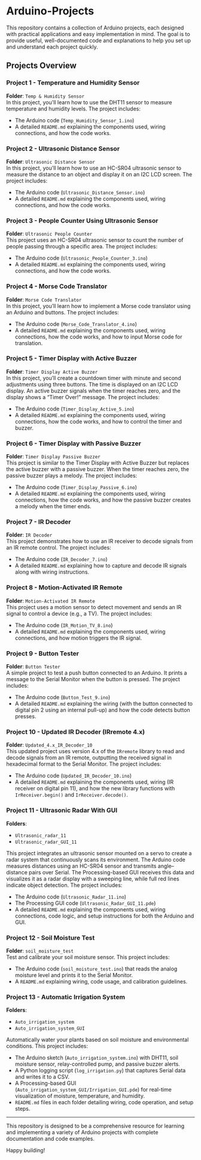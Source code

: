 # Arduino-Projects

This repository contains a collection of Arduino projects, each designed with practical applications and easy implementation in mind. The goal is to provide useful, well-documented code and explanations to help you set up and understand each project quickly.

## Projects Overview

### Project 1 - Temperature and Humidity Sensor  
**Folder**: `Temp & Humidity Sensor`  
In this project, you'll learn how to use the DHT11 sensor to measure temperature and humidity levels. The project includes:  
- The Arduino code (`Temp_Humidity_Sensor_1.ino`)  
- A detailed `README.md` explaining the components used, wiring connections, and how the code works.

### Project 2 - Ultrasonic Distance Sensor  
**Folder**: `Ultrasonic Distance Sensor`  
In this project, you'll learn how to use an HC-SR04 ultrasonic sensor to measure the distance to an object and display it on an I2C LCD screen. The project includes:  
- The Arduino code (`Ultrasonic_Distance_Sensor.ino`)  
- A detailed `README.md` explaining the components used, wiring connections, and how the code works.

### Project 3 - People Counter Using Ultrasonic Sensor  
**Folder**: `Ultrasonic People Counter`  
This project uses an HC-SR04 ultrasonic sensor to count the number of people passing through a specific area. The project includes:  
- The Arduino code (`Ultrasonic_People_Counter_3.ino`)  
- A detailed `README.md` explaining the components used, wiring connections, and how the code works.

### Project 4 - Morse Code Translator  
**Folder**: `Morse Code Translator`  
In this project, you’ll learn how to implement a Morse code translator using an Arduino and buttons. The project includes:  
- The Arduino code (`Morse_Code_Translator_4.ino`)  
- A detailed `README.md` explaining the components used, wiring connections, how the code works, and how to input Morse code for translation.

### Project 5 - Timer Display with Active Buzzer  
**Folder**: `Timer Display Active Buzzer`  
In this project, you’ll create a countdown timer with minute and second adjustments using three buttons. The time is displayed on an I2C LCD display. An active buzzer signals when the timer reaches zero, and the display shows a “Timer Over!” message. The project includes:  
- The Arduino code (`Timer_Display_Active_5.ino`)  
- A detailed `README.md` explaining the components used, wiring connections, how the code works, and how to control the timer and buzzer.

### Project 6 - Timer Display with Passive Buzzer  
**Folder**: `Timer Display Passive Buzzer`  
This project is similar to the Timer Display with Active Buzzer but replaces the active buzzer with a passive buzzer. When the timer reaches zero, the passive buzzer plays a melody. The project includes:  
- The Arduino code (`Timer_Display_Passive_6.ino`)  
- A detailed `README.md` explaining the components used, wiring connections, how the code works, and how the passive buzzer creates a melody when the timer ends.

### Project 7 - IR Decoder  
**Folder**: `IR Decoder`  
This project demonstrates how to use an IR receiver to decode signals from an IR remote control. The project includes:  
- The Arduino code (`IR_Decoder_7.ino`)  
- A detailed `README.md` explaining how to capture and decode IR signals along with wiring instructions.

### Project 8 - Motion-Activated IR Remote  
**Folder**: `Motion-Activated IR Remote`  
This project uses a motion sensor to detect movement and sends an IR signal to control a device (e.g., a TV). The project includes:  
- The Arduino code (`IR_Motion_TV_8.ino`)  
- A detailed `README.md` explaining the components used, wiring connections, and how motion triggers the IR signal.

### Project 9 - Button Tester  
**Folder**: `Button Tester`  
A simple project to test a push button connected to an Arduino. It prints a message to the Serial Monitor when the button is pressed. The project includes:  
- The Arduino code (`Button_Test_9.ino`)  
- A detailed `README.md` explaining the wiring (with the button connected to digital pin 2 using an internal pull-up) and how the code detects button presses.

### Project 10 - Updated IR Decoder (IRremote 4.x)  
**Folder**: `Updated_4.x_IR_Decoder_10`  
This updated project uses version 4.x of the `IRremote` library to read and decode signals from an IR remote, outputting the received signal in hexadecimal format to the Serial Monitor. The project includes:  
- The Arduino code (`Updated_IR_Decoder_10.ino`)  
- A detailed `README.md` explaining the components used, wiring (IR receiver on digital pin 11), and how the new library functions with `IrReceiver.begin()` and `IrReceiver.decode()`.

### Project 11 - Ultrasonic Radar With GUI  
**Folders**:  
- `Ultrasonic_radar_11`  
- `Ultrasonic_radar_GUI_11`  

This project integrates an ultrasonic sensor mounted on a servo to create a radar system that continuously scans its environment. The Arduino code measures distances using an HC-SR04 sensor and transmits angle–distance pairs over Serial. The Processing-based GUI receives this data and visualizes it as a radar display with a sweeping line, while full red lines indicate object detection. The project includes:  
- The Arduino code (`Ultrasonic_Radar_11.ino`)  
- The Processing GUI code (`Ultrasonic_Radar_GUI_11.pde`)  
- A detailed `README.md` explaining the components used, wiring connections, code logic, and setup instructions for both the Arduino and GUI.

### Project 12 - Soil Moisture Test  
**Folder**: `soil_moisture_test`  
Test and calibrate your soil moisture sensor. This project includes:  
- The Arduino code (`soil_moisture_test.ino`) that reads the analog moisture level and prints it to the Serial Monitor.  
- A `README.md` explaining wiring, code usage, and calibration guidelines.

### Project 13 - Automatic Irrigation System  
**Folders**:  
- `Auto_irrigation_system`  
- `Auto_irrigation_system_GUI`  

Automatically water your plants based on soil moisture and environmental conditions. This project includes:  
- The Arduino sketch (`Auto_irrigation_system.ino`) with DHT11, soil moisture sensor, relay-controlled pump, and passive buzzer alerts.  
- A Python logging script (`log_irrigation.py`) that captures Serial data and writes it to a CSV.  
- A Processing-based GUI (`Auto_irrigation_system_GUI/Irrigation_GUI.pde`) for real-time visualization of moisture, temperature, and humidity.  
- `README.md` files in each folder detailing wiring, code operation, and setup steps.

---

This repository is designed to be a comprehensive resource for learning and implementing a variety of Arduino projects with complete documentation and code examples.

Happy building!
